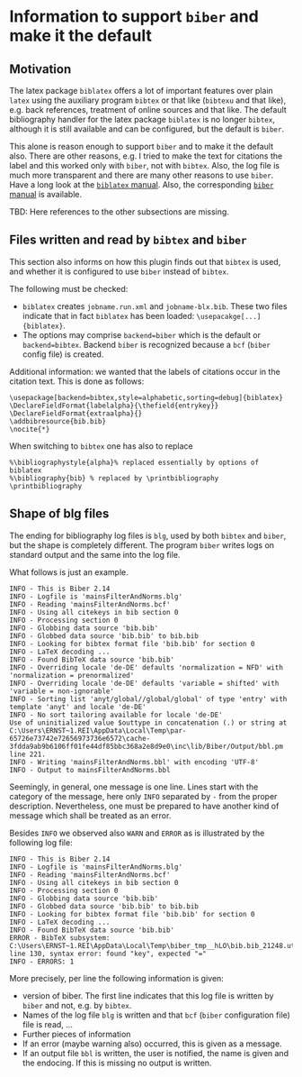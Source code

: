 <!-- markdownlint-disable no-trailing-spaces -->
<!-- markdownlint-disable no-inline-html -->

# Information to support `biber` and make it the default 

## Motivation 

The latex package `biblatex` offers a lot of important features over plain `latex` 
using the auxiliary program `bibtex` or that like (`bibtexu` and that like), 
e.g. back references, treatment of online sources and that like. 
The default bibliography handler for the latex package `biblatex` is no longer `bibtex`, 
although it is still available and can be configured, but the default is `biber`. 

This alone is reason enough to support `biber` and to make it the default also. 
There are other reasons, e.g. I tried to make the text for citations the label 
and this worked only with `biber`, not with `bibtex`. 
Also, the log file is much more transparent and there are many other reasons to use `biber`. 
Have a long look at the [`biblatex` manual](./../site/doc/PackagesWithTools/Bibliography/biblatex.pdf). 
Also, the corresponding [`biber` manual](./../site/doc/PackagesWithTools/Bibliography/Biber/biber.pdf) is available. 


TBD: Here references to the other subsections are missing. 

## Files written and read by `bibtex` and `biber`

This section also informs on how this plugin finds out that `bibtex` is used, 
and whether it is configured to use `biber` instead of `bibtex`. 

The following must be checked: 
  
- `biblatex` creates `jobname.run.xml` and `jobname-blx.bib`. 
  These two files indicate that in fact `biblatex` has been loaded: `\usepacakge[...]{biblatex}`. 
- The options may comprise `backend=biber` which is the default or `backend=bibtex`. 
  Backend `biber` is recognized because a `bcf` (`biber` config file) is created. 

Additional information: 
we wanted that the labels of citations occur in the citation text. 
This is done as follows: 

```[tex]
\usepackage[backend=bibtex,style=alphabetic,sorting=debug]{biblatex}
\DeclareFieldFormat{labelalpha}{\thefield{entrykey}}
\DeclareFieldFormat{extraalpha}{}
\addbibresource{bib.bib}
\nocite{*}
```

When switching to `bibtex` one has also to replace 

```[tex]
%\bibliographystyle{alpha}% replaced essentially by options of biblatex
%\bibliography{bib} % replaced by \printbibliography
\printbibliography
```


## Shape of blg files 

The ending for bibliography log files is `blg`, 
used by both `bibtex` and `biber`, 
but the shape is completely different. 
The program `biber` writes logs on standard output and the same into the log file. 

What follows is just an example. 

```[xx]
INFO - This is Biber 2.14
INFO - Logfile is 'mainsFilterAndNorms.blg'
INFO - Reading 'mainsFilterAndNorms.bcf'
INFO - Using all citekeys in bib section 0
INFO - Processing section 0
INFO - Globbing data source 'bib.bib'
INFO - Globbed data source 'bib.bib' to bib.bib
INFO - Looking for bibtex format file 'bib.bib' for section 0
INFO - LaTeX decoding ...
INFO - Found BibTeX data source 'bib.bib'
INFO - Overriding locale 'de-DE' defaults 'normalization = NFD' with 'normalization = prenormalized'
INFO - Overriding locale 'de-DE' defaults 'variable = shifted' with 'variable = non-ignorable'
INFO - Sorting list 'anyt/global//global/global' of type 'entry' with template 'anyt' and locale 'de-DE'
INFO - No sort tailoring available for locale 'de-DE'
Use of uninitialized value $outtype in concatenation (.) or string at C:\Users\ERNST~1.REI\AppData\Local\Temp\par-65726e73742e72656973736e6572\cache-3fdda9ab9b6106ff01fe44df85bbc368a2e8d9e0\inc\lib/Biber/Output/bbl.pm line 221.
INFO - Writing 'mainsFilterAndNorms.bbl' with encoding 'UTF-8'
INFO - Output to mainsFilterAndNorms.bbl
```

Seemingly, in general, one message is one line. 
Lines start with the category of the message, here only `INFO` separated by ` - ` from the proper description. 
Nevertheless, one must be prepared to have another kind of message 
which shall be treated as an error. 

Besides `INFO` we observed also `WARN` and `ERROR` as is illustrated by the following log file: 

```[x]
INFO - This is Biber 2.14
INFO - Logfile is 'mainsFilterAndNorms.blg'
INFO - Reading 'mainsFilterAndNorms.bcf'
INFO - Using all citekeys in bib section 0
INFO - Processing section 0
INFO - Globbing data source 'bib.bib'
INFO - Globbed data source 'bib.bib' to bib.bib
INFO - Looking for bibtex format file 'bib.bib' for section 0
INFO - LaTeX decoding ...
INFO - Found BibTeX data source 'bib.bib'
ERROR - BibTeX subsystem: C:\Users\ERNST~1.REI\AppData\Local\Temp\biber_tmp__hLO\bib.bib_21248.utf8, line 130, syntax error: found "key", expected "="
INFO - ERRORS: 1
```

More precisely, per line the following information is given: 
- version of biber. The first line indicates that this log file is written by `biber`
  and not, e.g. by `bibtex`. 
- Names of the log file `blg` is written and that `bcf` 
  (`biber` configuration file) file is read, ... 
- Further pieces of information 
- If an error (maybe warning also) occurred, this is given as a message. 
- If an output file `bbl` is written, the user is notified, the name is given and the endocing. 
  If this is missing no output is written. 
